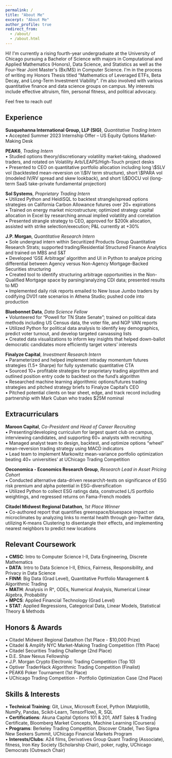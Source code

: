 ```yaml
---
permalink: /
title: "About Me"
excerpt: "About Me"
author_profile: true
redirect_from: 
  - /about/
  - /about.html
---
```


Hi! I'm currently a rising fourth-year undergraduate at the University of Chicago pursuing a Bachelor of Science with majors in Computational and Applied Mathematics (Honors), Data Science, and Statistics as well as the Four-Year Joint Master's (Bx/MS) in Computer Science. I'm in the process of writing my Honors Thesis titled "Mathematics of Leveraged ETFs, Beta Decay, and Long-Term Investment Viability". I’m also involved with various quantitative finance and data science groups on campus. My interests include effective altruism, film, personal fitness, and political advocacy.

Feel free to reach out!

Experience
------

**Susquehanna International Group, LLP (SIG)**, *Quantitative Trading Intern* <br />
• Accepted Summer 2023 Internship Offer – US Equity Options Market-Making Desk

**PEAK6**, *Trading Intern* <br />
• Studied options theory/discretionary volatility market-taking, shadowed traders, and rotated on Volatility Arb/LEAPS/High-Touch project desks<br>
• Presented to CEO on quantitative portfolio allocation including long \\$SLV vol (backtested mean-reversion on \\$IV term structure), short \\$PARA vol (modeled IV/RV spread and skew lookback), and short \\$DOCU vol (long-term SaaS take-private fundamental projection)

**Sol Systems**, *Proprietary Trading Intern* <br />
• Utilized Python and HeidiSQL to backtest strangle/spread options strategies on California Carbon Allowance futures over 20+ expirations<br>
• Trained on energy market microstructure; optimized strategy capital allocation in Excel by researching annual implied volatility and correlation<br>
• Presented strangle strategy to CEO, approved for $200k allocation, assisted with strike selection/execution; P&L currently at +30%

**J.P. Morgan**, *Quantitative Research Intern* <br />
• Sole undergrad intern within Securitized Products Group Quantitative Research Strats; supported trading/Residential Structured Finance Analytics and trained on MBS and S&T<br>
• Developed ‘GSE Arbitrage’ algorithm and UI in Python to analyze pricing differential between Agency versus Non-Agency Mortgage-Backed Securities structuring<br>
• Created tool to identify structuring arbitrage opportunities in the Non-Qualified Mortgage space by parsing/analyzing CDI data; presented results to MD<br>
• Implemented daily risk reports emailed to New Issue Jumbo traders by codifying DV01 rate scenarios in Athena Studio; pushed code into production

**Bluebonnet Data**, *Data Science Fellow* <br />
• Volunteered for “Powell for TN State Senate”; trained on political data methods including US Census data, the voter file, and NGP VAN reports<br>
• Utilized Python for political data analysis to identify key demographics, predict voter turnout, and develop targeted canvassing lists<br>
• Created data visualizations to inform key insights that helped down-ballot democratic candidates more efficiently target voters’ interests

**Finalyze Capital**, *Investment Research Intern* <br />
• Parameterized and helped implement intraday momentum futures strategies (1.5+ Sharpe) for fully systematic quantitative CTA<br>
• Sourced 10+ profitable strategies for proprietary trading algorithm and outlined position entry code to backtest on the fund’s algorithm<br>
• Researched machine learning algorithmic options/futures trading strategies and pitched strategy briefs to Finalyze Capital’s CEO<br>
• Pitched potential clients on tear sheet, edge, and track record including partnership with Mark Cuban who trades $25M nominal

Extracurriculars
------

**Maroon Capital**, *Co-President and Head of Career Recruiting*<br />
• Presenting/developing curriculum for largest quant club on campus, interviewing candidates, and supporting 60+ analysts with recruiting<br>
• Managed analyst team to design, backtest, and optimize options “wheel” mean-reversion trading strategy using MACD indicators<br>
• Lead team to implement Markowitz mean-variance portfolio optimization beating 40+ universities’ at UChicago Trading Competition

**Oeconomica - Economics Research Group**, *Research Lead in Asset Pricing Cohort*<br />
• Conducted alternative data-driven research/t-tests on significance of ESG risk premium and alpha potential in ESG-diversification<br /> 
• Utilized Python to collect ESG ratings data, constructed L/S portfolio weightings, and regressed returns on Fama-French models

**Citadel Midwest Regional Datathon**, *1st Place Winner* <br />
• Co-authored report that quantifies greenspace/bluespace impact on microclimates by analyzing links to mental health through geo-Twitter data, utilizing K-means Clustering to disentangle their effects, and implementing nearest neighbors to predict new locations

Relevant Coursework
------

• **CMSC**: Intro to Computer Science I-II, Data Engineering, Discrete Mathematics<br>
• **DATA**: Intro to Data Science I-II, Ethics, Fairness, Responsibility, and Privacy in Data Science<br>
• **FINM**: Big Data (Grad Level), Quantitative Portfolio Management & Algorithmic Trading<br>
• **MATH**: Analysis in Rⁿ, ODEs, Numerical Analysis, Numerical Linear Algebra, Probability<br>
• **MPCS**: Applied Financial Technology (Grad Level)<br>
• **STAT**: Applied Regressions, Categorical Data, Linear Models, Statistical Theory & Methods

Honors & Awards
------

• Citadel Midwest Regional Datathon (1st Place - \$10,000 Prize)<br>
• Citadel & Amplify NYC Market-Making Trading Competition (11th Place)<br>
• Citadel Securities Trading Challenge (2nd Place)<br>
• D.E. Shaw Nexus Fellowship<br> 
• J.P. Morgan Crypto Electronic Trading Competition (Top 10)<br>
• Optiver TraderHack Algorithmic Trading Competition (Finalist)<br>
• PEAK6 Poker Tournament (1st Place)<br>
• UChicago Trading Competition - Portfolio Optimization Case (2nd Place)

Skills & Interests
------
• **Technical Training**: Git, Linux, Microsoft Excel, Python (Matplotlib, NumPy, Pandas, Scikit-Learn, TensorFlow), R, SQL<br>
• **Certifications**: Akuna Capital Options 101 & 201, AMT Sales & Trading Certificate, Bloomberg Market Concepts, Machine Learning (Coursera)<br>
• **Programs**: Berkeley Trading Competition, Discover Citadel, Two Sigma New Seekers Summit, UChicago Financial Markets Program<br>
• **Interests/Clubs**: A24 films, Derivatives Group Quant Trading (Associate), fitness, Iron Key Society (Scholarship Chair), poker, rugby, UChicago Democrats (Outreach Chair)
